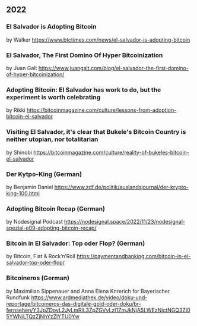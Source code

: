 ## 2022
### El Salvador is Adopting Bitcoin 
by Walker
https://www.btctimes.com/news/el-salvador-is-adopting-bitcoin

### El Salvador, The First Domino Of Hyper Bitcoinization
by Juan Galt
https://www.juangalt.com/blog/el-salvador-the-first-domino-of-hyper-bitcoinization/

### Adopting Bitcoin: El Salvador has work to do, but the experiment is worth celebrating
by Rikki
https://bitcoinmagazine.com/culture/lessons-from-adoption-bitcoin-el-salvador

### Visiting El Salvador, it's clear that Bukele's Bitcoin Country is neither utopian, nor totalitarian
by Shinobi
https://bitcoinmagazine.com/culture/reality-of-bukeles-bitcoin-el-salvador

### Der Kytpo-King (German)
by Benjamin Daniel
https://www.zdf.de/politik/auslandsjournal/der-krypto-king-100.html

### Adopting Bitcoin Recap (German)
by Nodesignal Podcast
https://nodesignal.space/2022/11/23/nodesignal-spezial-e09-adopting-bitcoin-recap/

### Bitcoin in El Salvador: Top oder Flop? (German)
by Bitcoin, Fiat & Rock’n’Roll
https://paymentandbanking.com/bitcoin-in-el-salvador-top-oder-flop/

### Bitcoineros (German)
by Maximilian Sippenauer and Anna Elena Knrerich for Bayerischer Rundfunk
https://www.ardmediathek.de/video/doku-und-reportage/bitcoineros-das-digitale-gold-oder-doku/br-fernsehen/Y3JpZDovL2JyLmRlL3ZpZGVvLzI1ZmJkNjA5LWEzNjctNGQ3Zi05YWNiLTQzZjNhYzZlYTU0Yw
